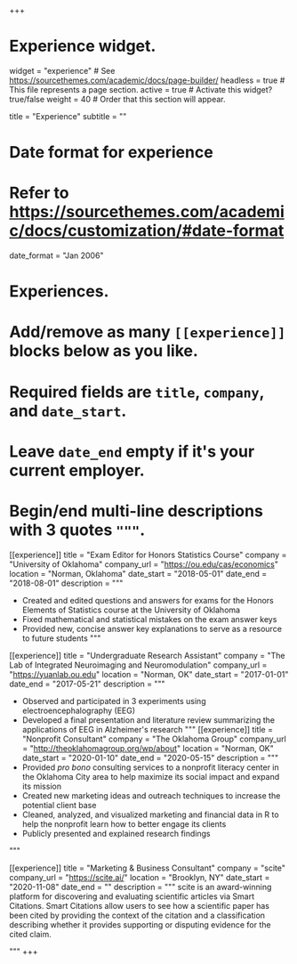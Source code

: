 +++
# Experience widget.
widget = "experience"  # See https://sourcethemes.com/academic/docs/page-builder/
headless = true  # This file represents a page section.
active = true  # Activate this widget? true/false
weight = 40  # Order that this section will appear.

title = "Experience"
subtitle = ""

# Date format for experience
#   Refer to https://sourcethemes.com/academic/docs/customization/#date-format
date_format = "Jan 2006"

# Experiences.
#   Add/remove as many `[[experience]]` blocks below as you like.
#   Required fields are `title`, `company`, and `date_start`.
#   Leave `date_end` empty if it's your current employer.
#   Begin/end multi-line descriptions with 3 quotes `"""`.
[[experience]]
  title = "Exam Editor for Honors Statistics Course"
  company = "University of Oklahoma"
  company_url = "https://ou.edu/cas/economics"
  location = "Norman, Oklahoma"
  date_start = "2018-05-01"
  date_end = "2018-08-01"
  description = """
  * Created and edited questions and answers for exams for the Honors Elements of Statistics course at the University of Oklahoma
  * Fixed mathematical and statistical mistakes on the exam answer keys
  * Provided new, concise answer key explanations to serve as a resource to future students
  """

[[experience]]
  title = "Undergraduate Research Assistant"
  company = "The Lab of Integrated Neuroimaging and Neuromodulation"
  company_url = "https://yuanlab.ou.edu"
  location = "Norman, OK"
  date_start = "2017-01-01"
  date_end = "2017-05-21"
  description = """
  
  * Observed and participated in 3 experiments using electroencephalography (EEG)
  * Developed a final presentation and literature review summarizing the applications of EEG in Alzheimer's research
  """
[[experience]]
  title = "Nonprofit Consultant"
  company = "The Oklahoma Group"
  company_url = "http://theoklahomagroup.org/wp/about"
  location = "Norman, OK"
  date_start = "2020-01-10"
  date_end = "2020-05-15"
  description = """
  * Provided *pro bono* consulting services to a nonprofit literacy center in the Oklahoma City area to help maximize its social impact and expand its mission
  * Created new marketing ideas and outreach techniques to increase the potential client base
  * Cleaned, analyzed, and visualized marketing and financial data in R to help the nonprofit learn how to better engage its clients
  * Publicly presented and explained research findings

  """

  [[experience]]
  title = "Marketing & Business Consultant"
  company = "scite"
  company_url = "https://scite.ai/"
  location = "Brooklyn, NY"
  date_start = "2020-11-08"
  date_end = ""
  description = """
  scite is an award-winning platform for discovering and evaluating scientific articles via Smart Citations. Smart Citations allow users to see how a scientific paper has been cited by providing the context of the citation and a classification describing whether it provides supporting or disputing evidence for the cited claim.

  """
+++
